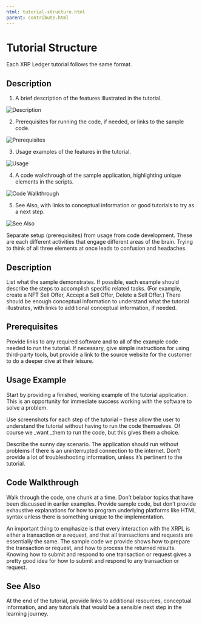 ```yaml
---
html: tutorial-structure.html
parent: contribute.html
---
```


# Tutorial Structure

Each XRP Ledger tutorial follows the same format.

## Description

1. A brief description of the features illustrated in the tutorial.

![Description](img/tut-struct1.png)

2. Prerequisites for running the code, if needed, or links to the sample code.

![Prerequisites](img/tut-struct2.png)

3. Usage examples of the features in the tutorial.

![Usage](/img/tut-struct3.png)

4. A code walkthrough of the sample application, highlighting unique elements in the scripts.

![Code Walkthrough](img/tut-struct4.png)

5. See Also, with links to conceptual information or good tutorials to try as a next step.

![See Also](img/tut-struct5.png)

Separate setup (prerequisites) from usage from code development. These are each different activities that engage different areas of the brain. Trying to think of all three elements at once leads to confusion and headaches.

## Description

List what the sample demonstrates. If possible, each example should describe the steps to accomplish specific related tasks. (For example, create a NFT Sell Offer, Accept a Sell Offer, Delete a Sell Offer.)  There should be enough conceptual information to understand what the tutorial illustrates, with links to additional conceptual information, if needed.

## Prerequisites

Provide links to any required software and to all of the example code needed to run the tutorial. If necessary, give simple instructions for using third-party tools, but provide a link to the source website for the customer to do a deeper dive at their leisure.

## Usage Example

Start by providing a finished, working example of the tutorial application. This is an opportunity for immediate success working with the software to solve a problem.

Use screenshots for each step of the tutorial – these allow the user to understand the tutorial without having to run the code themselves. Of course we _want _them to run the code, but this gives them a choice.

Describe the sunny day scenario. The application should run without problems if there is an uninterrupted connection to the internet. Don’t provide a lot of troubleshooting information, unless it’s pertinent to the tutorial.

## Code Walkthrough

Walk through the code, one chunk at a time. Don’t belabor topics that have been discussed in earlier examples. Provide sample code, but don’t provide exhaustive explanations for how to program underlying platforms like HTML syntax unless there is something unique to the implementation.

An important thing to emphasize is that every interaction with the XRPL is either a transaction or a request, and that all transactions and requests are essentially the same. The sample code we provide shows how to prepare the transaction or request, and how to process the returned results. Knowing how to submit and respond to one transaction or request gives a pretty good idea for how to submit and respond to any transaction or request.

## See Also

At the end of the tutorial, provide links to additional resources, conceptual information, and any tutorials that would be a sensible next step in the learning journey.
